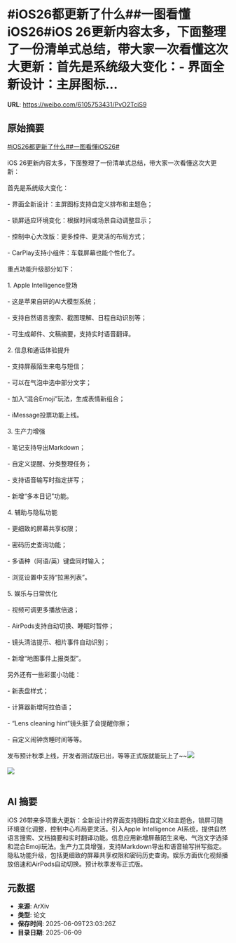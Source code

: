 # #iOS26都更新了什么##一图看懂iOS26#iOS 26更新内容太多，下面整理了一份清单式总结，带大家一次看懂这次大更新：首先是系统级大变化：- 界面全新设计：主屏图标...

**URL**: https://weibo.com/6105753431/PvO2TciS9

## 原始摘要

<a href="https://m.weibo.cn/search?containerid=231522type%3D1%26t%3D10%26q%3D%23iOS26%E9%83%BD%E6%9B%B4%E6%96%B0%E4%BA%86%E4%BB%80%E4%B9%88%23&amp;extparam=%23iOS26%E9%83%BD%E6%9B%B4%E6%96%B0%E4%BA%86%E4%BB%80%E4%B9%88%23" data-hide=""><span class="surl-text">#iOS26都更新了什么#</span></a><a href="https://m.weibo.cn/search?containerid=231522type%3D1%26t%3D10%26q%3D%23%E4%B8%80%E5%9B%BE%E7%9C%8B%E6%87%82iOS26%23&amp;extparam=%23%E4%B8%80%E5%9B%BE%E7%9C%8B%E6%87%82iOS26%23" data-hide=""><span class="surl-text">#一图看懂iOS26#</span></a><br><br>iOS 26更新内容太多，下面整理了一份清单式总结，带大家一次看懂这次大更新：<br><br>首先是系统级大变化：<br><br>- 界面全新设计：主屏图标支持自定义排布和主题色；<br>    <br>- 锁屏适应环境变化：根据时间或场景自动调整显示；<br>    <br>- 控制中心大改版：更多控件、更灵活的布局方式；<br>    <br>- CarPlay支持小组件：车载屏幕也能个性化了。<br>    <br>重点功能升级部分如下：<br><br>1. Apple Intelligence登场<br>    <br>    - 这是苹果自研的AI大模型系统；<br>        <br>    - 支持自然语言搜索、截图理解、日程自动识别等；<br>        <br>    - 可生成邮件、文稿摘要，支持实时语音翻译。<br>        <br>2. 信息和通话体验提升<br>    <br>    - 支持屏蔽陌生来电与短信；<br>        <br>    - 可以在气泡中选中部分文字；<br>        <br>    - 加入“混合Emoji”玩法，生成表情新组合；<br>        <br>    - iMessage投票功能上线。<br>        <br>3. 生产力增强<br>    <br>    - 笔记支持导出Markdown；<br>        <br>    - 自定义提醒、分类整理任务；<br>        <br>    - 支持语音输写时指定拼写；<br>        <br>    - 新增“多本日记”功能。<br>        <br>4. 辅助与隐私功能<br>    <br>    - 更细致的屏幕共享权限；<br>        <br>    - 密码历史查询功能；<br>        <br>    - 多语种（阿语/英）键盘同时输入；<br>        <br>    - 浏览设置中支持“拉黑列表”。<br>        <br>5. 娱乐与日常优化<br>    <br>    - 视频可调更多播放倍速；<br>        <br>    - AirPods支持自动切换、睡眠时暂停；<br>        <br>    - 镜头清洁提示、相片事件自动识别；<br>        <br>    - 新增“地图事件上报类型”。<br>        <br>另外还有一些彩蛋小功能：<br><br>- 新表盘样式；<br>    <br>- 计算器新增阿拉伯语；<br>    <br>- “Lens cleaning hint”镜头脏了会提醒你擦；<br>    <br>- 自定义闹钟贪睡时间等等。<br>      <br>发布预计秋季上线，开发者测试版已出，等等正式版就能玩上了~~<img style="" src="https://tvax2.sinaimg.cn/large/006Fd7o3ly1i29m2i7eufj30p00e2k0d.jpg" referrerpolicy="no-referrer"><br><br><img style="" src="https://tvax4.sinaimg.cn/large/006Fd7o3ly1i29m2npqhoj318g0p010z.jpg" referrerpolicy="no-referrer"><br><br>

## AI 摘要

iOS 26带来多项重大更新：全新设计的界面支持图标自定义和主题色，锁屏可随环境变化调整，控制中心布局更灵活。引入Apple Intelligence AI系统，提供自然语言搜索、文档摘要和实时翻译功能。信息应用新增屏蔽陌生来电、气泡文字选择和混合Emoji玩法。生产力工具增强，支持Markdown导出和语音输写拼写指定。隐私功能升级，包括更细致的屏幕共享权限和密码历史查询。娱乐方面优化视频播放倍速和AirPods自动切换。预计秋季发布正式版。

## 元数据

- **来源**: ArXiv
- **类型**: 论文
- **保存时间**: 2025-06-09T23:03:26Z
- **目录日期**: 2025-06-09
